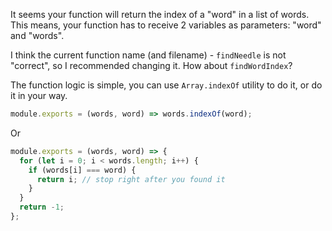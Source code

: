 It seems your function will return the index of a "word" in a list of words. This means, your function has to receive 2 variables as parameters: "word" and "words".

I think the current function name (and filename) - `findNeedle` is not "correct", so I recommended changing it. How about `findWordIndex`?

The function logic is simple, you can use `Array.indexOf` utility to do it, or do it in your way.

```js
module.exports = (words, word) => words.indexOf(word);
```

Or 

```js
module.exports = (words, word) => {
  for (let i = 0; i < words.length; i++) {
    if (words[i] === word) {
      return i; // stop right after you found it
    }
  }
  return -1;
};
```
